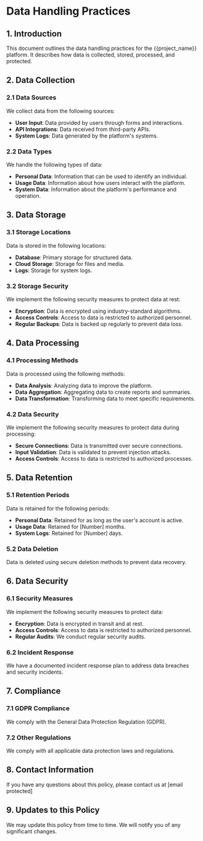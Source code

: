 # Data Handling Practices

## 1. Introduction

This document outlines the data handling practices for the {{project_name}} platform. It describes how data is collected, stored, processed, and protected.

## 2. Data Collection

### 2.1 Data Sources

We collect data from the following sources:
- **User Input**: Data provided by users through forms and interactions.
- **API Integrations**: Data received from third-party APIs.
- **System Logs**: Data generated by the platform's systems.

### 2.2 Data Types

We handle the following types of data:
- **Personal Data**: Information that can be used to identify an individual.
- **Usage Data**: Information about how users interact with the platform.
- **System Data**: Information about the platform's performance and operation.

## 3. Data Storage

### 3.1 Storage Locations

Data is stored in the following locations:
- **Database**: Primary storage for structured data.
- **Cloud Storage**: Storage for files and media.
- **Logs**: Storage for system logs.

### 3.2 Storage Security

We implement the following security measures to protect data at rest:
- **Encryption**: Data is encrypted using industry-standard algorithms.
- **Access Controls**: Access to data is restricted to authorized personnel.
- **Regular Backups**: Data is backed up regularly to prevent data loss.

## 4. Data Processing

### 4.1 Processing Methods

Data is processed using the following methods:
- **Data Analysis**: Analyzing data to improve the platform.
- **Data Aggregation**: Aggregating data to create reports and summaries.
- **Data Transformation**: Transforming data to meet specific requirements.

### 4.2 Data Security

We implement the following security measures to protect data during processing:
- **Secure Connections**: Data is transmitted over secure connections.
- **Input Validation**: Data is validated to prevent injection attacks.
- **Access Controls**: Access to data is restricted to authorized processes.

## 5. Data Retention

### 5.1 Retention Periods

Data is retained for the following periods:
- **Personal Data**: Retained for as long as the user's account is active.
- **Usage Data**: Retained for [Number] months.
- **System Logs**: Retained for [Number] days.

### 5.2 Data Deletion

Data is deleted using secure deletion methods to prevent data recovery.

## 6. Data Security

### 6.1 Security Measures

We implement the following security measures to protect data:
- **Encryption**: Data is encrypted in transit and at rest.
- **Access Controls**: Access to data is restricted to authorized personnel.
- **Regular Audits**: We conduct regular security audits.

### 6.2 Incident Response

We have a documented incident response plan to address data breaches and security incidents.

## 7. Compliance

### 7.1 GDPR Compliance

We comply with the General Data Protection Regulation (GDPR).

### 7.2 Other Regulations

We comply with all applicable data protection laws and regulations.

## 8. Contact Information

If you have any questions about this policy, please contact us at [email protected]

## 9. Updates to this Policy

We may update this policy from time to time. We will notify you of any significant changes.